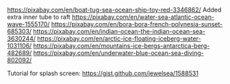 https://pixabay.com/en/boat-tug-sea-ocean-ship-toy-red-3346862/
Added extra inner tube to raft
https://pixabay.com/en/water-sea-atlantic-ocean-wave-1555170/
https://pixabay.com/en/bora-bora-french-polynesia-sunset-685303/
https://pixabay.com/en/indian-ocean-the-indian-ocean-sea-3630244/
https://pixabay.com/en/arctic-ice-floating-iceberg-water-1031106/
https://pixabay.com/en/mountains-ice-bergs-antarctica-berg-482689/
https://pixabay.com/en/underwater-blue-ocean-sea-diving-802092/

Tutorial for splash screen:
https://gist.github.com/jewelsea/1588531